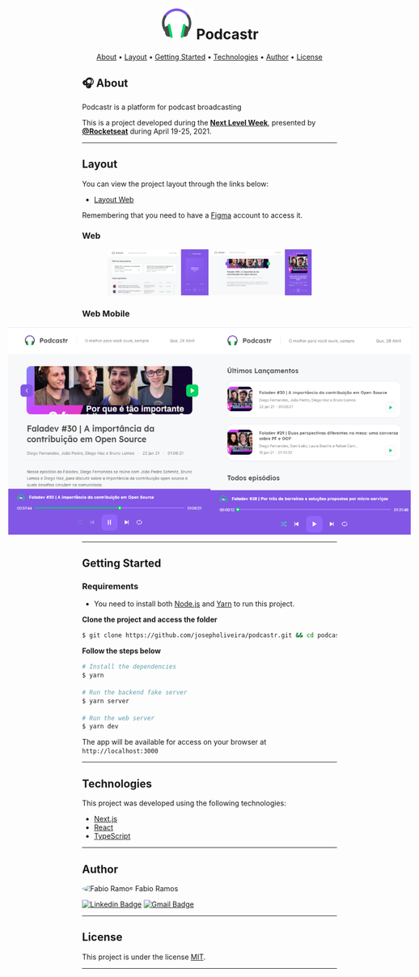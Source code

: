 <h1 align="center">
    <img alt="Icon" title="#Icon" src=".github/icon.png"/>
    <span align="center">Podcastr</span>
</h1>

<p align="center">
    <a href="#about">About</a> •
    <a href="#layout">Layout</a> •
    <a href="#getting-started">Getting Started</a> • 
    <a href="#technologies">Technologies</a> • 
    <a href="#author">Author</a> • 
    <a href="#license">License</a>
</p>

## 🎧 About

Podcastr is a platform for podcast broadcasting

This is a project developed during the **[Next Level Week](https://nextlevelweek.com/)**, presented by **[@Rocketseat](https://github.com/Rocketseat)** during April 19-25, 2021.

---

## Layout

You can view the project layout through the links below:

- [Layout Web](https://www.figma.com/file/UwFEntsHpHYJlHNQAQr4gA/Podcastr?node-id=160%3A2761) 

Remembering that you need to have a [Figma](http://figma.com/) account to access it.

### Web

<p align="center">
  <img alt="Podcastr" title="#Podcastr" src=".github/web-layout-1.png" width="200px">

  <img alt="Podcastr" title="#Podcastr" src=".github/web-layout-2.png" width="200px">
</p>

### Web Mobile

<p align="center" style="display: flex; align-items: flex-start; justify-content: center;">
  <img alt="Podcastr" title="#Podcastr" src=".github/web-mobile-layout-1.png" width="400px" height="410px">

  <img alt="Podcastr" title="#Podcastr" src=".github/web-mobile-layout-2.png" width="400px" height="410px">
</p>

---

## Getting Started

### Requirements

- You need to install both [Node.js](https://nodejs.org/en/download/) and [Yarn](https://yarnpkg.com/) to run this project.

**Clone the project and access the folder**

```bash
$ git clone https://github.com/josepholiveira/podcastr.git && cd podcastr
```

**Follow the steps below**

```bash
# Install the dependencies
$ yarn

# Run the backend fake server
$ yarn server

# Run the web server
$ yarn dev
```

The app will be available for access on your browser at `http://localhost:3000`

---

## Technologies

This project was developed using the following technologies:

- [Next.js](https://nextjs.org/)
- [React](https://reactjs.org)
- [TypeScript](https://www.typescriptlang.org/)

---

## Author

 <img style="border-radius: 50%;" src="https://avatars.githubusercontent.com/u/34969286?s=400&u=15eb378fc8be34ee27c691a916634fe9a7a999a0&v=4" width="100px;" alt="Fabio Ramos"/>
 <span>Fabio Ramos</span>

 <br />

[![Linkedin Badge](https://img.shields.io/badge/-FabioRamos-blue?style=flat-square&logo=Linkedin&logoColor=white&link=https://www.linkedin.com/in/fabioalvesramos/)](https://www.linkedin.com/in/fabioalvesramos/) 
[![Gmail Badge](https://img.shields.io/badge/-fabioalvesramos12@gmail.com-c14438?style=flat-square&logo=Gmail&logoColor=white&link=mailto:fabioalvesramos12@gmail.com)](mailto:fabioalvesramos12@gmail.com)

---

## License

This project is under the license [MIT](./LICENSE).

---